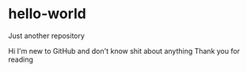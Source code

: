 # hello-world
Just another repository

Hi
I'm new to GitHub and don't know shit about anything
Thank you for reading
